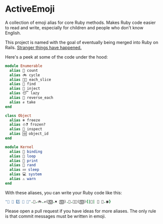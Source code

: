 # ActiveEmoji

A collection of emoji alias for core Ruby methods. Makes Ruby code easier to
read and write, especially for children and people who don't know English.

This project is named with the goal of eventually being merged into Ruby on
Rails. [Stranger things have happened.][forty_two]

[forty_two]: https://github.com/rails/rails/commit/e50530ca3ab5db53ebc74314c54b62b91b932389

Here's a peek at some of the code under the hood:

```ruby
module Enumerable
  alias 🔢 count
  alias 🚲 cycle
  alias 🔁🍕 each_slice
  alias 🔎 find
  alias 💉 inject
  alias 😴 lazy
  alias 🔄 reverse_each
  alias ✊ take
end

class Object
  alias ❄️ freeze
  alias ⛄️❓ frozen?
  alias 🔬 inspect
  alias 🆔 object_id
end

module Kernel
  alias 📎 binding
  alias 🔁 loop
  alias 📠 print
  alias 🎰 rand
  alias 💤 sleep
  alias 💻 system
  alias ⚠️ warn
end
```

With these aliases, you can write your Ruby code like this:

```ruby
"🍒 🍍 7️⃣ 💎 🔔".🍌.🚲.✊(🔟.✖️ 🔟).🎰.🔁🍕(🔟){|🍕| 📠 🍕.🍀}
```

Please open a pull request if you have ideas for more aliases. The only rule is
that commit messages must be written in emoji.
